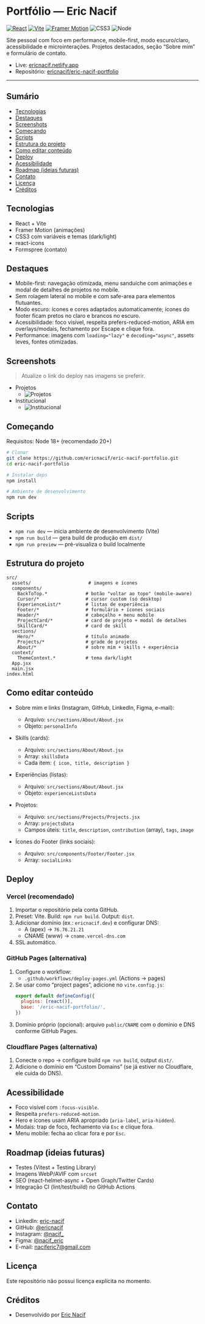 # Portfólio — Eric Nacif

[![React](https://img.shields.io/badge/React-18-61DAFB?logo=react&logoColor=06172A)](https://react.dev/)
[![Vite](https://img.shields.io/badge/Vite-^5-646CFF?logo=vite&logoColor=fff)](https://vitejs.dev/)
[![Framer Motion](https://img.shields.io/badge/Framer%20Motion-Animations-FF77AA?logo=framer&logoColor=fff)](https://www.framer.com/motion/)
![CSS3](https://img.shields.io/badge/CSS3-Styles-1572B6?logo=css3&logoColor=fff)
![Node](https://img.shields.io/badge/Node.js-%E2%89%A518-339933?logo=node.js&logoColor=fff)

Site pessoal com foco em performance, mobile-first, modo escuro/claro, acessibilidade e microinterações. Projetos destacados, seção “Sobre mim” e formulário de contato.

- Live: [ericnacif.netlify.app](https://ericnacif.netlify.app)
- Repositório: [ericnacif/eric-nacif-portfolio](https://github.com/ericnacif/eric-nacif-portfolio)

---

## Sumário
- [Tecnologias](#tecnologias)
- [Destaques](#destaques)
- [Screenshots](#screenshots)
- [Começando](#começando)
- [Scripts](#scripts)
- [Estrutura do projeto](#estrutura-do-projeto)
- [Como editar conteúdo](#como-editar-conteúdo)
- [Deploy](#deploy)
- [Acessibilidade](#acessibilidade)
- [Roadmap (ideias futuras)](#roadmap-ideias-futuras)
- [Contato](#contato)
- [Licença](#licença)
- [Créditos](#créditos)

## Tecnologias
- React + Vite
- Framer Motion (animações)
- CSS3 com variáveis e temas (dark/light)
- react-icons
- Formspree (contato)

## Destaques
- Mobile-first: navegação otimizada, menu sanduíche com animações e modal de detalhes de projetos no mobile.
- Sem rolagem lateral no mobile e com safe-area para elementos flutuantes.
- Modo escuro: ícones e cores adaptados automaticamente; ícones do footer ficam pretos no claro e brancos no escuro.
- Acessibilidade: foco visível, respeita prefers-reduced-motion, ARIA em overlays/modais, fechamento por Escape e clique fora.
- Performance: imagens com `loading="lazy"` e `decoding="async"`, assets leves, fontes otimizadas.

## Screenshots
> Atualize o link do deploy nas imagens se preferir.

- Projetos
  - ![Projetos](src/assets/project-certificafe.png)
- Institucional
  - ![Institucional](src/assets/project-engelmig.png)

## Começando
Requisitos: Node 18+ (recomendado 20+)

```bash
# Clonar
git clone https://github.com/ericnacif/eric-nacif-portfolio.git
cd eric-nacif-portfolio

# Instalar deps
npm install

# Ambiente de desenvolvimento
npm run dev
```

## Scripts
- `npm run dev` — inicia ambiente de desenvolvimento (Vite)
- `npm run build` — gera build de produção em `dist/`
- `npm run preview` — pré-visualiza o build localmente

## Estrutura do projeto
```text
src/
  assets/                     # imagens e ícones
  components/
    BackToTop.*              # botão "voltar ao topo" (mobile-aware)
    Cursor/*                 # cursor custom (só desktop)
    ExperienceList/*         # listas de experiência
    Footer/*                 # formulário + ícones sociais
    Header/*                 # cabeçalho + menu mobile
    ProjectCard/*            # card de projeto + modal de detalhes
    SkillCard/*              # card de skill
  sections/
    Hero/*                   # título animado
    Projects/*               # grade de projetos
    About/*                  # sobre mim + skills + experiência
  context/
    ThemeContext.*           # tema dark/light
  App.jsx
  main.jsx
index.html
```

## Como editar conteúdo

- Sobre mim e links (Instagram, GitHub, LinkedIn, Figma, e-mail):
  - Arquivo: `src/sections/About/About.jsx`
  - Objeto: `personalInfo`

- Skills (cards):
  - Arquivo: `src/sections/About/About.jsx`
  - Array: `skillsData`
  - Cada item: `{ icon, title, description }`

- Experiências (listas):
  - Arquivo: `src/sections/About/About.jsx`
  - Objeto: `experienceListsData`

- Projetos:
  - Arquivo: `src/sections/Projects/Projects.jsx`
  - Array: `projectsData`
  - Campos úteis: `title`, `description`, `contribution` (array), `tags`, `image`

- Ícones do Footer (links sociais):
  - Arquivo: `src/components/Footer/Footer.jsx`
  - Array: `socialLinks`

## Deploy

### Vercel (recomendado)
1. Importar o repositório pela conta GitHub.
2. Preset: Vite. Build: `npm run build`. Output: `dist`.
3. Adicionar domínio (ex.: `ericnacif.dev`) e configurar DNS:
   - A (apex) → `76.76.21.21`
   - CNAME (www) → `cname.vercel-dns.com`
4. SSL automático.

### GitHub Pages (alternativa)
1. Configure o workflow:
   - `.github/workflows/deploy-pages.yml` (Actions → pages)
2. Se usar como “project pages”, adicione no `vite.config.js`:
   ```js
   export default defineConfig({
     plugins: [react()],
     base: '/eric-nacif-portfolio/',
   })
   ```
3. Domínio próprio (opcional): arquivo `public/CNAME` com o domínio e DNS conforme GitHub Pages.

### Cloudflare Pages (alternativa)
1. Conecte o repo → configure build `npm run build`, output `dist/`.
2. Adicione o domínio em “Custom Domains” (se já estiver no Cloudflare, ele cuida do DNS).

## Acessibilidade
- Foco visível com `:focus-visible`.
- Respeita `prefers-reduced-motion`.
- Hero e ícones usam ARIA apropriado (`aria-label`, `aria-hidden`).
- Modais: trap de foco, fechamento via `Esc` e clique fora.
- Menu mobile: fecha ao clicar fora e por `Esc`.

## Roadmap (ideias futuras)
- Testes (Vitest + Testing Library)
- Imagens WebP/AVIF com `srcset`
- SEO (react-helmet-async + Open Graph/Twitter Cards)
- Integração CI (lint/test/build) no GitHub Actions

## Contato
- LinkedIn: [eric-nacif](https://www.linkedin.com/in/eric-nacif-956930324/)
- GitHub: [@ericnacif](https://github.com/ericnacif)
- Instagram: [@nacif_](https://www.instagram.com/nacif_/)
- Figma: [@nacif_eric](https://www.figma.com/@nacif_eric)
- E-mail: [naciferic7@gmail.com](mailto:naciferic7@gmail.com)

## Licença
Este repositório não possui licença explícita no momento.

## Créditos
- Desenvolvido por [Eric Nacif](https://github.com/ericnacif)